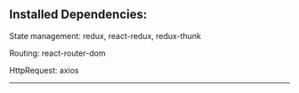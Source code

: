 ## Installed Dependencies:

State management: redux, react-redux, redux-thunk

Routing: react-router-dom

HttpRequest: axios

---
